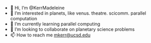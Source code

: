 - 👋 Hi, I’m @KerrMadeleine
- 👀 I’m interested in planets, like venus. theatre. scicomm. parallel computation
- 🌱 I’m currently learning parallel computing
- 💞️ I’m looking to collaborate on planetary science problems
- 📫 How to reach me mkerr@ucsd.edu

<!---
KerrMadeleine/KerrMadeleine is a ✨ special ✨ repository because its `README.md` (this file) appears on your GitHub profile.
You can click the Preview link to take a look at your changes.
--->

